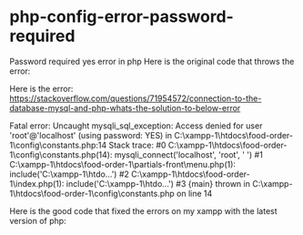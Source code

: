 # php-config-error-password-required
Password required yes error in php
Here is the original code that throws the error:
<?php 
    //Start Session
    session_start();
    ob_start();	


    //Create Constants to Store Non Repeating Values
    define('SITEURL', 'http://localhost/food-order-1/');
    define('LOCALHOST', 'localhost');
    define('DB_USERNAME', 'root');
    define('DB_PASSWORD', ' ');
    define('DB_NAME', 'food');
    
    $conn = mysqli_connect(LOCALHOST, DB_USERNAME, ' ') or die(mysqli_error()); //Database Connection
    $db_select = mysqli_select_db($conn, DB_NAME) or die(mysqli_error()); //SElecting Database


?>
Here is the error:
https://stackoverflow.com/questions/71954572/connection-to-the-database-mysql-and-php-whats-the-solution-to-below-error

Fatal error: Uncaught mysqli_sql_exception: Access denied for user 'root'@'localhost' (using password: YES) in C:\xampp-1\htdocs\food-order-1\config\constants.php:14 Stack trace: #0 C:\xampp-1\htdocs\food-order-1\config\constants.php(14): mysqli_connect('localhost', 'root', ' ') #1 C:\xampp-1\htdocs\food-order-1\partials-front\menu.php(1): include('C:\\xampp-1\\htdo...') #2 C:\xampp-1\htdocs\food-order-1\index.php(1): include('C:\\xampp-1\\htdo...') #3 {main} thrown in C:\xampp-1\htdocs\food-order-1\config\constants.php on line 14

Here is the good code that fixed the errors on my xampp with the latest version of php:
<?php 


$conn= new mysqli('localhost','root','','food')or die("Could not connect to mysql".mysqli_error($con));
if(mysqli_connect_errno()) 
{
	echo "Failed to connect: " . mysqli_connect_errno();
}

?>
